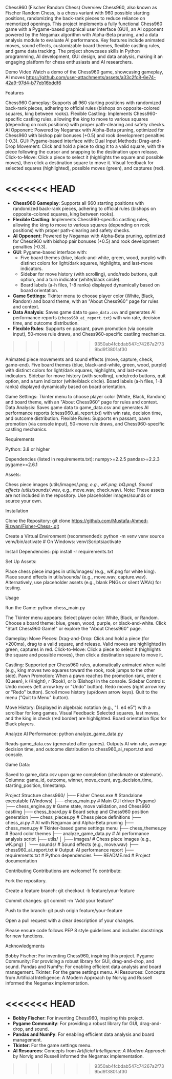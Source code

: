 Chess960 (Fischer Random Chess)
Overview
Chess960, also known as Fischer Random Chess, is a chess variant with 960 possible starting positions, randomizing the back-rank pieces to reduce reliance on memorized openings. This project implements a fully functional Chess960 game with a Pygame-based graphical user interface (GUI), an AI opponent powered by the Negamax algorithm with Alpha-Beta pruning, and a data analysis module to evaluate AI performance. Key features include animated moves, sound effects, customizable board themes, flexible castling rules, and game data tracking. The project showcases skills in Python programming, AI development, GUI design, and data analysis, making it an engaging platform for chess enthusiasts and AI researchers.

Demo Video
Watch a demo of the Chess960 game, showcasing gameplay, AI moves
https://github.com/user-attachments/assets/a33c2fc8-6e74-42a9-97d4-b77eb16bddf6

Features

Chess960 Gameplay: Supports all 960 starting positions with randomized back-rank pieces, adhering to official rules (bishops on opposite-colored squares, king between rooks).
Flexible Castling: Implements Chess960-specific castling rules, allowing the king to move to various squares (depending on rook positions) with proper path-clearing and safety checks.
AI Opponent: Powered by Negamax with Alpha-Beta pruning, optimized for Chess960 with bishop pair bonuses (+0.5) and rook development penalties (-0.3).
GUI: Pygame-based interface with:
Dual Input Methods:
Drag-and-Drop Movement: Click and hold a piece to drag it to a valid square, with the piece following the cursor and snapping to the destination upon release.
Click-to-Move: Click a piece to select it (highlights the square and possible moves), then click a destination square to move it.
Visual feedback for selected squares (highlighted), possible moves (green), and captures (red).

<<<<<<< HEAD
=======
- **Chess960 Gameplay**: Supports all 960 starting positions with randomized back-rank pieces, adhering to official rules (bishops on opposite-colored squares, king between rooks).
- **Flexible Castling**: Implements Chess960-specific castling rules, allowing the king to move to various squares (depending on rook positions) with proper path-clearing and safety checks.
- **AI Opponent**: Powered by Negamax with Alpha-Beta pruning, optimized for Chess960 with bishop pair bonuses (+0.5) and rook development penalties (-0.3).
- **GUI**: Pygame-based interface with:
  - Five board themes (blue, black-and-white, green, wood, purple) with distinct colors for light/dark squares, highlights, and last-move indicators.
  - Sidebar for move history (with scrolling), undo/redo buttons, quit option, and a turn indicator (white/black circle).
  - Board labels (a-h files, 1-8 ranks) displayed dynamically based on board orientation.
- **Game Settings**: Tkinter menu to choose player color (White, Black, Random) and board theme, with an "About Chess960" page for rules and context.
- **Data Analysis**: Saves game data to `game_data.csv` and generates AI performance reports (`chess960_ai_report.txt`) with win rate, decision time, and outcome distribution.
- **Flexible Rules**: Supports en passant, pawn promotion (via console input), 50-move rule draws, and Chess960-specific castling mechanics.
>>>>>>> 9350ab4fcbdab547c74267a2f739bd9f3801af30

Animated piece movements and sound effects (move, capture, check, game-end).
Five board themes (blue, black-and-white, green, wood, purple) with distinct colors for light/dark squares, highlights, and last-move indicators.
Sidebar for move history (with scrolling), undo/redo buttons, quit option, and a turn indicator (white/black circle).
Board labels (a-h files, 1-8 ranks) displayed dynamically based on board orientation.


Game Settings: Tkinter menu to choose player color (White, Black, Random) and board theme, with an "About Chess960" page for rules and context.
Data Analysis: Saves game data to game_data.csv and generates AI performance reports (chess960_ai_report.txt) with win rate, decision time, and outcome distribution.
Flexible Rules: Supports en passant, pawn promotion (via console input), 50-move rule draws, and Chess960-specific castling mechanics.


Requirements

Python: 3.8 or higher

Dependencies (listed in requirements.txt):
numpy>=2.2.5
pandas>=2.2.3
pygame>=2.6.1


Assets:

Chess piece images (utils/images/*.png, e.g., wK.png, bQ.png).
Sound effects (utils/sounds/*.wav, e.g., move.wav, check.wav).
Note: These assets are not included in the repository. Use placeholder images/sounds or source your own.




Installation

Clone the Repository:
git clone https://github.com/Mustafa-Ahmed-Rizwan/Fisher-Chess-.git


Create a Virtual Environment (recommended):
python -m venv venv
source venv/bin/activate  # On Windows: venv\Scripts\activate


Install Dependencies:
pip install -r requirements.txt


Set Up Assets:

Place chess piece images in utils/images/ (e.g., wK.png for white king).
Place sound effects in utils/sounds/ (e.g., move.wav, capture.wav).
Alternatively, use placeholder assets (e.g., blank PNGs or silent WAVs) for testing.




Usage

Run the Game:
python chess_main.py


The Tkinter menu appears:
Select player color: White, Black, or Random.
Choose a board theme: blue, green, wood, purple, or black-and-white.
Click "Start Chess960 Game!" or explore the "About Chess960" page.


Gameplay:
Move Pieces:
Drag-and-Drop: Click and hold a piece (for >200ms), drag to a valid square, and release. Valid moves are highlighted in green, captures in red.
Click-to-Move: Click a piece to select it (highlights the square and possible moves), then click a destination square to move it.


Castling: Supported per Chess960 rules, automatically animated when valid (e.g., king moves two squares toward the rook, rook jumps to the other side).
Pawn Promotion: When a pawn reaches the promotion rank, enter q (Queen), k (Knight), r (Rook), or b (Bishop) in the console.
Sidebar Controls:
Undo moves (left arrow key or "Undo" button).
Redo moves (right arrow key or "Redo" button).
Scroll move history (up/down arrow keys).
Quit to the menu ("Quit to Menu" button).


Move History: Displayed in algebraic notation (e.g., "1. e4 e5") with a scrollbar for long games.
Visual Feedback: Selected squares, last moves, and the king in check (red border) are highlighted. Board orientation flips for Black players.




Analyze AI Performance:
python analyze_game_data.py


Reads game_data.csv (generated after games).
Outputs AI win rate, average decision time, and outcome distribution to chess960_ai_report.txt and console.


Game Data:

Saved to game_data.csv upon game completion (checkmate or stalemate).
Columns: game_id, outcome, winner, move_count, avg_decision_time, starting_position, timestamp.




Project Structure
chess960/
├── Fisher Chess.exe            # Standalone executable (Windows)
├── chess_main.py               # Main GUI driver (Pygame)
├── chess_engine.py             # Game state, move validation, and Chess960 castling
├── chess_board.py              # Board setup and Chess960 position generation
├── chess_pieces.py             # Chess piece definitions
├── chess_ai.py                 # AI with Negamax and Alpha-Beta pruning
├── chess_menu.py               # Tkinter-based game settings menu
├── chess_themes.py             # Board color themes
├── analyze_game_data.py        # AI performance analysis script
├── utils/
│   ├── images/                # Chess piece images (e.g., wK.png)
│   └── sounds/                # Sound effects (e.g., move.wav)
├── chess960_ai_report.txt     # Output: AI performance report
├── requirements.txt           # Python dependencies
└── README.md                  # Project documentation


Contributing
Contributions are welcome! To contribute:

Fork the repository.

Create a feature branch:
git checkout -b feature/your-feature


Commit changes:
git commit -m "Add your feature"


Push to the branch:
git push origin feature/your-feature


Open a pull request with a clear description of your changes.


Please ensure code follows PEP 8 style guidelines and includes docstrings for new functions.

Acknowledgments

Bobby Fischer: For inventing Chess960, inspiring this project.
Pygame Community: For providing a robust library for GUI, drag-and-drop, and sound.
Pandas and NumPy: For enabling efficient data analysis and board management.
Tkinter: For the game settings menu.
AI Resources: Concepts from Artificial Intelligence: A Modern Approach by Norvig and Russell informed the Negamax implementation.

<<<<<<< HEAD
=======
- **Bobby Fischer**: For inventing Chess960, inspiring this project.
- **Pygame Community**: For providing a robust library for GUI, drag-and-drop, and sound.
- **Pandas and NumPy**: For enabling efficient data analysis and board management.
- **Tkinter**: For the game settings menu.
- **AI Resources**: Concepts from *Artificial Intelligence: A Modern Approach* by Norvig and Russell informed the Negamax implementation.
>>>>>>> 9350ab4fcbdab547c74267a2f739bd9f3801af30
